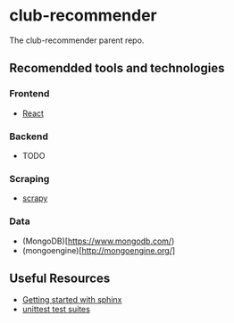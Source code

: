 # club-recommender
The club-recommender parent repo.

## Recomendded tools and technologies
### Frontend
- [React](https://reactjs.org/)

### Backend 
- TODO

### Scraping
- [scrapy](https://scrapy.org/)

### Data
- (MongoDB)[https://www.mongodb.com/)
- (mongoengine)[http://mongoengine.org/]

## Useful Resources
- [Getting started with sphinx](https://www.sphinx-doc.org/en/master/usage/installation.html)
- [unittest test suites](https://docs.python.org/3/library/unittest.html#basic-example)
